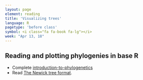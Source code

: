 ```yaml
---
layout: page
element: reading
title: 'Visualizing trees'
language: R
pagetype: 'before class'
symbol: <i class="fa fa-book fa-lg"></i>
week: "Apr 13, 18"
---
```


## Reading and plotting phylogenies in base R

- Complete [introduction-to-phylogenetics](https://www.ebi.ac.uk/training/online/courses/introduction-to-phylogenetics/)
- Read [The Newick tree format](https://evolution.genetics.washington.edu/phylip/newicktree.html).


<!--
https://www.google.com/search?q=INTRO+TO+PHYLOGENETIC+TREES+IN+R&oq=INTRO+TO+PHYLOGENETIC+TREES+IN+R&aqs=chrome..69i57j33i160l3j33i15i22i29i30j33i22i29i30l5.5425j0j4&sourceid=chrome&ie=UTF-8


## Day 2 Joining phylogenies to data tables

- [What is phylogenetic analysis?](https://www.news-medical.net/health/What-is-Phylogenetic-Analysis.aspx)
- Read [Reading a Phylogenetic Tree: The Meaning of Monophyletic Groups](https://www.nature.com/scitable/topicpage/reading-a-phylogenetic-tree-the-meaning-of-41956/#:~:text=Phylogenies%20are%20useful%20for%20organizing,events%20that%20occurred%20during%20evolution).

- Watch [Introduction to CRAN and Bioconductor](https://www.youtube.com/watch?v=qAvJ92qCGqE).

## Day 3 Plotting data on Phylogenies


## Day 4: Phylogenetic correlation

- [How to measure and test phylogenetic signal](https://besjournals.onlinelibrary.wiley.com/doi/pdf/10.1111/j.2041-210X.2012.00196.x) -->
